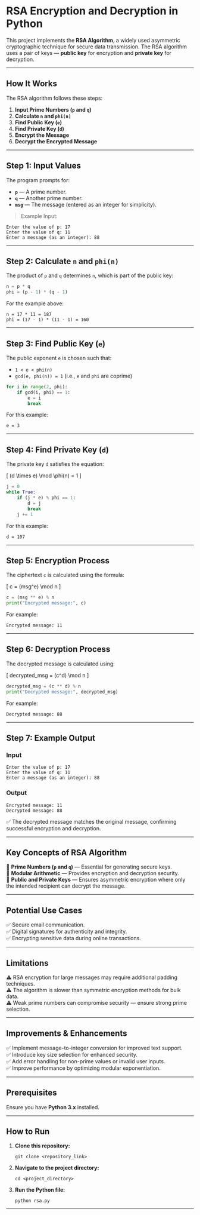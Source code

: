 # **RSA Encryption and Decryption in Python**

This project implements the **RSA Algorithm**, a widely used asymmetric cryptographic technique for secure data transmission. The RSA algorithm uses a pair of keys — **public key** for encryption and **private key** for decryption.

---

## **How It Works**
The RSA algorithm follows these steps:

1. **Input Prime Numbers (`p` and `q`)**  
2. **Calculate `n` and `phi(n)`**  
3. **Find Public Key (`e`)**  
4. **Find Private Key (`d`)**  
5. **Encrypt the Message**  
6. **Decrypt the Encrypted Message**  

---

## **Step 1: Input Values**
The program prompts for:

- **`p`** — A prime number.  
- **`q`** — Another prime number.  
- **`msg`** — The message (entered as an integer for simplicity).  

> Example Input:  
```
Enter the value of p: 17
Enter the value of q: 11
Enter a message (as an integer): 88
```

---

## **Step 2: Calculate `n` and `phi(n)`**
The product of `p` and `q` determines `n`, which is part of the public key:

```python
n = p * q
phi = (p - 1) * (q - 1)
```

For the example above:  
```
n = 17 * 11 = 187
phi = (17 - 1) * (11 - 1) = 160
```

---

## **Step 3: Find Public Key (`e`)**
The public exponent `e` is chosen such that:

- `1 < e < phi(n)`  
- `gcd(e, phi(n)) = 1` (i.e., `e` and `phi` are coprime)  

```python
for i in range(2, phi):
    if gcd(i, phi) == 1:
        e = i
        break
```

For this example:  
```
e = 3
```

---

## **Step 4: Find Private Key (`d`)**
The private key `d` satisfies the equation:

\[
(d \times e) \mod \phi(n) = 1
\]

```python
j = 0
while True:
    if (j * e) % phi == 1:
        d = j
        break
    j += 1
```

For this example:  
```
d = 107
```

---

## **Step 5: Encryption Process**
The ciphertext `c` is calculated using the formula:

\[
c = (msg^e) \mod n
\]

```python
c = (msg ** e) % n
print("Encrypted message:", c)
```

For example:
```
Encrypted message: 11
```

---

## **Step 6: Decryption Process**
The decrypted message is calculated using:

\[
decrypted\_msg = (c^d) \mod n
\]

```python
decrypted_msg = (c ** d) % n
print("Decrypted message:", decrypted_msg)
```

For example:
```
Decrypted message: 88
```

---

## **Step 7: Example Output**
### **Input**
```
Enter the value of p: 17
Enter the value of q: 11
Enter a message (as an integer): 88
```

### **Output**
```
Encrypted message: 11
Decrypted message: 88
```

✅ The decrypted message matches the original message, confirming successful encryption and decryption.

---

## **Key Concepts of RSA Algorithm**
🔹 **Prime Numbers (`p` and `q`)** — Essential for generating secure keys.  
🔹 **Modular Arithmetic** — Provides encryption and decryption security.  
🔹 **Public and Private Keys** — Ensures asymmetric encryption where only the intended recipient can decrypt the message.  

---

## **Potential Use Cases**
✅ Secure email communication.  
✅ Digital signatures for authenticity and integrity.  
✅ Encrypting sensitive data during online transactions.  

---

## **Limitations**
⚠️ RSA encryption for large messages may require additional padding techniques.  
⚠️ The algorithm is slower than symmetric encryption methods for bulk data.  
⚠️ Weak prime numbers can compromise security — ensure strong prime selection.  

---

## **Improvements & Enhancements**
✅ Implement message-to-integer conversion for improved text support.  
✅ Introduce key size selection for enhanced security.  
✅ Add error handling for non-prime values or invalid user inputs.  
✅ Improve performance by optimizing modular exponentiation.  

---

## **Prerequisites**
Ensure you have **Python 3.x** installed.

---

## **How to Run**
1. **Clone this repository:**
   ```
   git clone <repository_link>
   ```
2. **Navigate to the project directory:**
   ```
   cd <project_directory>
   ```
3. **Run the Python file:**
   ```
   python rsa.py
   ```

---

